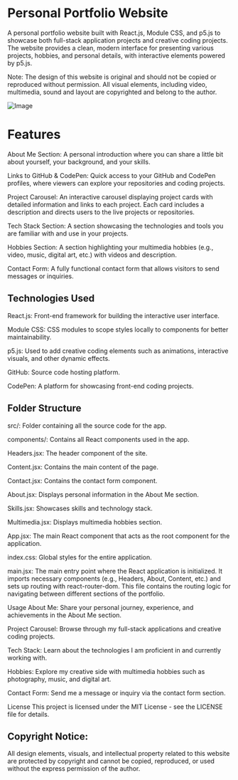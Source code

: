 
# Personal Portfolio Website
A personal portfolio website built with React.js, Module CSS, and p5.js to showcase both full-stack application projects and creative coding projects. The website provides a clean, modern interface for presenting various projects, hobbies, and personal details, with interactive elements powered by p5.js.

Note: The design of this website is original and should not be copied or reproduced without permission. All visual elements, including video, multimedia, sound and layout are copyrighted and belong to the author.

![Image](https://github.com/user-attachments/assets/608a0c31-ddcf-4147-8f69-b087fbe4a3cf)

# Features
About Me Section: A personal introduction where you can share a little bit about yourself, your background, and your skills.

Links to GitHub & CodePen: Quick access to your GitHub and CodePen profiles, where viewers can explore your repositories and coding projects.

Project Carousel: An interactive carousel displaying project cards with detailed information and links to each project. Each card includes a description and directs users to the live projects or repositories.

Tech Stack Section: A section showcasing the technologies and tools you are familiar with and use in your projects.

Hobbies Section: A section highlighting your multimedia hobbies (e.g., video, music, digital art, etc.) with videos and description.

Contact Form: A fully functional contact form that allows visitors to send messages or inquiries. 

## Technologies Used
React.js: Front-end framework for building the interactive user interface.

Module CSS: CSS modules to scope styles locally to components for better maintainability.

p5.js: Used to add creative coding elements such as animations, interactive visuals, and other dynamic effects.

GitHub: Source code hosting platform.

CodePen: A platform for showcasing front-end coding projects.


## Folder Structure
src/: Folder containing all the source code for the app.

components/: Contains all React components used in the app.

Headers.jsx: The header component of the site.

Content.jsx: Contains the main content of the page.

Contact.jsx: Contains the contact form component.

About.jsx: Displays personal information in the About Me section.

Skills.jsx: Showcases skills and technology stack.

Multimedia.jsx: Displays multimedia hobbies section.

App.jsx: The main React component that acts as the root component for the application.

index.css: Global styles for the entire application.

main.jsx: The main entry point where the React application is initialized. It imports necessary components (e.g., Headers, About, Content, etc.) and sets up routing with react-router-dom. This file contains the routing logic for navigating between different sections of the portfolio.

Usage
About Me: Share your personal journey, experience, and achievements in the About Me section.

Project Carousel: Browse through my full-stack applications and creative coding projects.

Tech Stack: Learn about the technologies I am proficient in and currently working with.

Hobbies: Explore my creative side with multimedia hobbies such as photography, music, and digital art.

Contact Form: Send me a message or inquiry via the contact form section.

License
This project is licensed under the MIT License - see the LICENSE file for details.

## Copyright Notice: 
All design elements, visuals, and intellectual property related to this website are protected by copyright and cannot be copied, reproduced, or used without the express permission of the author.


